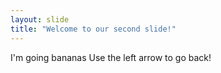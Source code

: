 ```yaml
---
layout: slide
title: "Welcome to our second slide!"
---
```

I'm going bananas
Use the left arrow to go back!
